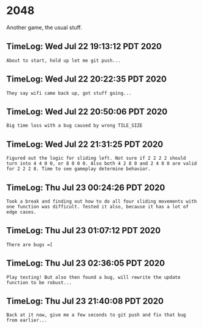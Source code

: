 # 2048
Another game, the usual stuff.

## TimeLog: Wed Jul 22 19:13:12 PDT 2020
	About to start, hold up let me git push...

## TimeLog: Wed Jul 22 20:22:35 PDT 2020
	They say wifi came back up, got stuff going...

## TimeLog: Wed Jul 22 20:50:06 PDT 2020
	Big time loss with a bug caused by wrong TILE_SIZE

## TimeLog: Wed Jul 22 21:31:25 PDT 2020
	Figured out the logic for sliding left. Not sure if 2 2 2 2 should turn into 4 4 0 0, or 8 0 0 0. Also both 4 2 8 0 and 2 4 8 0 are valid for 2 2 2 8. Time to see gameplay determine behavior.

## TimeLog: Thu Jul 23 00:24:26 PDT 2020
	Took a break and finding out how to do all four sliding movements with one function was difficult. Tested it also, because it has a lot of edge cases.

## TimeLog: Thu Jul 23 01:07:12 PDT 2020
	There are bugs =[

## TimeLog: Thu Jul 23 02:36:05 PDT 2020
	Play testing! But also then found a bug, will rewrite the update function to be robust...

## TimeLog: Thu Jul 23 21:40:08 PDT 2020
	Back at it now, give me a few seconds to git push and fix that bug from earlier...
